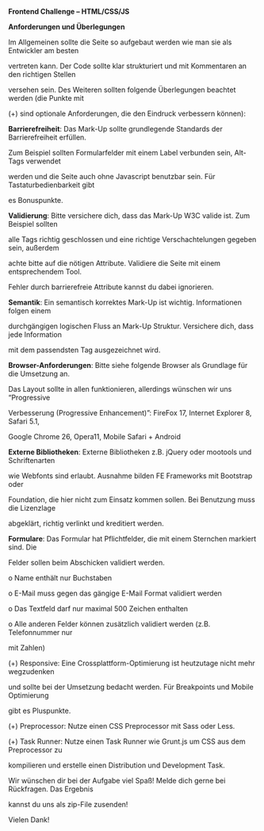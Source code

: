 **Frontend Challenge – HTML/CSS/JS**

**Anforderungen und Überlegungen**

Im Allgemeinen sollte die Seite so aufgebaut werden wie man sie als Entwickler am besten

vertreten kann. Der Code sollte klar strukturiert und mit Kommentaren an den richtigen Stellen

versehen sein. Des Weiteren sollten folgende Überlegungen beachtet werden (die Punkte mit

(+) sind optionale Anforderungen, die den Eindruck verbessern können):

**Barrierefreiheit**: Das Mark-Up sollte grundlegende Standards der Barrierefreiheit erfüllen.

Zum Beispiel sollten Formularfelder mit einem Label verbunden sein, Alt-Tags verwendet

werden und die Seite auch ohne Javascript benutzbar sein. Für Tastaturbedienbarkeit gibt

es Bonuspunkte.

**Validierung**: Bitte versichere dich, dass das Mark-Up W3C valide ist. Zum Beispiel sollten

alle Tags richtig geschlossen und eine richtige Verschachtelungen gegeben sein, außerdem

achte bitte auf die nötigen Attribute. Validiere die Seite mit einem entsprechendem Tool.

Fehler durch barrierefreie Attribute kannst du dabei ignorieren.

**Semantik**: Ein semantisch korrektes Mark-Up ist wichtig. Informationen folgen einem

durchgängigen logischen Fluss an Mark-Up Struktur. Versichere dich, dass jede Information

mit dem passendsten Tag ausgezeichnet wird.

**Browser-Anforderungen**: Bitte siehe folgende Browser als Grundlage für die Umsetzung an.

Das Layout sollte in allen funktionieren, allerdings wünschen wir uns “Progressive

Verbesserung (Progressive Enhancement)”: FireFox 17, Internet Explorer 8, Safari 5.1,

Google Chrome 26, Opera11, Mobile Safari + Android

**Externe Bibliotheken**: Externe Bibliotheken z.B. jQuery oder mootools und Schriftenarten

wie Webfonts sind erlaubt. Ausnahme bilden FE Frameworks mit Bootstrap oder

Foundation, die hier nicht zum Einsatz kommen sollen. Bei Benutzung muss die Lizenzlage

abgeklärt, richtig verlinkt und kreditiert werden.

**Formulare**: Das Formular hat Pflichtfelder, die mit einem Sternchen markiert sind. Die

Felder sollen beim Abschicken validiert werden.

o Name enthält nur Buchstaben

o E-Mail muss gegen das gängige E-Mail Format validiert werden

o Das Textfeld darf nur maximal 500 Zeichen enthalten

o Alle anderen Felder können zusätzlich validiert werden (z.B. Telefonnummer nur

mit Zahlen)

(+) Responsive: Eine Crossplattform-Optimierung ist heutzutage nicht mehr wegzudenken

und sollte bei der Umsetzung bedacht werden. Für Breakpoints und Mobile Optimierung

gibt es Pluspunkte.

(+) Preprocessor: Nutze einen CSS Preprocessor mit Sass oder Less.

(+) Task Runner: Nutze einen Task Runner wie Grunt.js um CSS aus dem Preprocessor zu

kompilieren und erstelle einen Distribution und Development Task.

Wir wünschen dir bei der Aufgabe viel Spaß! Melde dich gerne bei Rückfragen. Das Ergebnis

kannst du uns als zip-File zusenden!

Vielen Dank!